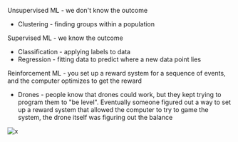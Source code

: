Unsupervised ML - we don't know the outcome
* Clustering - finding groups within a population

Supervised ML - we know the outcome
* Classification - applying labels to data
* Regression - fitting data to predict where a new data point lies

Reinforcement ML - you set up a reward system for a sequence of events, and the computer optimizes to get the reward
* Drones - people know that drones could work, but they kept trying to program them to "be level". Eventually someone 
figured out a way to set up a reward system that allowed the computer to try to game the system, the drone itself was figuring out the balance 

![x](https://i.imgur.com/qVoZaZ1.png)
